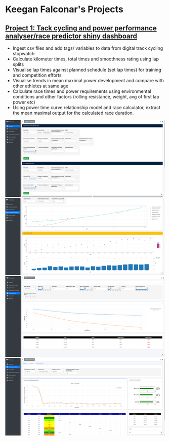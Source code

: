 # Keegan Falconar's Projects


## [Project 1: Tack cycling and power performance analyser/race predictor shiny dashboard](https://github.com/big3ird/Portfolio/blob/main/Shiny_Dashboard.app)

* Ingest csv files and add tags/ variables to data from digital track cycling stopwatch
* Calculate kilometer times, total times and smoothness rating using lap splits
* Visualise lap times against planned schedule (set lap times) for training and competition efforts 
* Visualise trends in mean maximal power development and compare with other athletes at same age
* Calculate race times and power requirements using environmental conditions and other factors (rolling resistance, weight, avg of first lap power etc)
* Using power time curve relationship model and race calculator, extract the mean maximal output for the calculated race duration.


![alt text](https://github.com/big3ird/Portfolio/blob/main/imagesP1/3.png)
![alt text](https://github.com/big3ird/Portfolio/blob/main/imagesP1/2.png)
![alt text](https://github.com/big3ird/Portfolio/blob/main/imagesP1/1.png)
![alt text](https://github.com/big3ird/Portfolio/blob/main/imagesP1/4.png)
